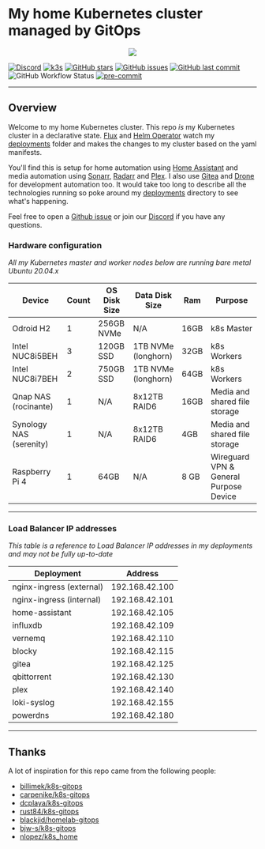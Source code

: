 # My home Kubernetes cluster managed by GitOps

<p align="center">
<img src="https://i.imgur.com/p1RzXjQ.png">
</p>

[![Discord](https://img.shields.io/badge/discord-chat-7289DA.svg?maxAge=60&style=flat-square)](https://discord.gg/DNCynrJ)    [![k3s](https://img.shields.io/badge/k3s-v1.18.8-orange?style=flat-square)](https://k3s.io/)    [![GitHub stars](https://img.shields.io/github/stars/onedr0p/k3s-gitops?color=green&style=flat-square)](https://github.com/onedr0p/k3s-gitops/stargazers)    [![GitHub issues](https://img.shields.io/github/issues/onedr0p/k3s-gitops?style=flat-square)](https://github.com/onedr0p/k3s-gitops/issues)    [![GitHub last commit](https://img.shields.io/github/last-commit/onedr0p/k3s-gitops?color=purple&style=flat-square)](https://github.com/onedr0p/k3s-gitops/commits/master)    ![GitHub Workflow Status](https://img.shields.io/github/workflow/status/onedr0p/k3s-gitops/lint?color=blue&style=flat-square)    [![pre-commit](https://img.shields.io/badge/pre--commit-enabled-brightgreen?logo=pre-commit&logoColor=white&style=flat-square)](https://github.com/pre-commit/pre-commit)

---

## Overview

Welcome to my home Kubernetes cluster. This repo _is_ my Kubernetes cluster in a declarative state. [Flux](https://github.com/fluxcd/flux) and [Helm Operator](https://github.com/fluxcd/helm-operator) watch my [deployments](./deployments/) folder and makes the changes to my cluster based on the yaml manifests.

You'll find this is setup for home automation using [Home Assistant](https://www.home-assistant.io/) and media automation using [Sonarr](https://sonarr.tv/), [Radarr](https://radarr.video/) and [Plex](https://www.plex.tv/sign-in/?forwardUrl=https%3A%2F%2Fwww.plex.tv%2F). I also use [Gitea](https://gitea.io/en-us/) and [Drone](https://drone.io/) for development automation too. It would take too long to describe all the technologies running so poke around my [deployments](./deployments/) directory to see what's happening. 

Feel free to open a [Github issue](https://github.com/onedr0p/k3s-gitops/issues/new) or join our [Discord](https://discord.gg/DNCynrJ) if you have any questions.

### Hardware configuration

_All my Kubernetes master and worker nodes below are running bare metal Ubuntu 20.04.x_

| Device                  | Count | OS Disk Size | Data Disk Size      | Ram  | Purpose                                |
|-------------------------|-------|--------------|---------------------|------|----------------------------------------|
| Odroid H2               | 1     | 256GB NVMe   | N/A                 | 16GB | k8s Master                             |
| Intel NUC8i5BEH         | 3     | 120GB SSD    | 1TB NVMe (longhorn) | 32GB | k8s Workers                            |
| Intel NUC8i7BEH         | 2     | 750GB SSD    | 1TB NVMe (longhorn) | 64GB | k8s Workers                            |
| Qnap NAS (rocinante)    | 1     | N/A          | 8x12TB RAID6        | 16GB | Media and shared file storage          |
| Synology NAS (serenity) | 1     | N/A          | 8x12TB RAID6        | 4GB  | Media and shared file storage          |
| Raspberry Pi 4          | 1     | 64GB         | N/A                 | 8 GB | Wireguard VPN & General Purpose Device |

---

### Load Balancer IP addresses

_This table is a reference to Load Balancer IP addresses in my deployments and may not be fully up-to-date_

| Deployment               | Address        |
|--------------------------|----------------|
| nginx-ingress (external) | 192.168.42.100 |
| nginx-ingress (internal) | 192.168.42.101 |
| home-assistant           | 192.168.42.105 |
| influxdb                 | 192.168.42.109 |
| vernemq                  | 192.168.42.110 |
| blocky                   | 192.168.42.115 |
| gitea                    | 192.168.42.125 |
| qbittorrent              | 192.168.42.130 |
| plex                     | 192.168.42.140 |
| loki-syslog              | 192.168.42.155 |
| powerdns                 | 192.168.42.180 |

---

## Thanks

A lot of inspiration for this repo came from the following people:

- [billimek/k8s-gitops](https://github.com/billimek/k8s-gitops)
- [carpenike/k8s-gitops](https://github.com/carpenike/k8s-gitops)
- [dcplaya/k8s-gitops](https://github.com/dcplaya/k8s-gitops)
- [rust84/k8s-gitops](https://github.com/rust84/k8s-gitops)
- [blackjid/homelab-gitops](https://github.com/blackjid/homelab-gitops)
- [bjw-s/k8s-gitops](https://github.com/bjw-s/k8s-gitops)
- [nlopez/k8s_home](https://github.com/nlopez/k8s_home)
